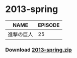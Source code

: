 # 2013-spring
| NAME | EPISODE |
| --- | --- |
| 進撃の巨人 | 25 |

### Download [2013-spring.zip](https://github.com/OtaDou/danmaku-archive/archive/refs/heads/2013-spring.zip)